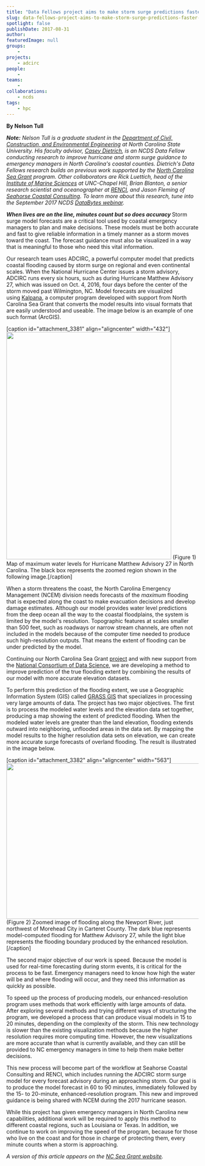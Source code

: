 ```yaml
---
title: "Data Fellows project aims to make storm surge predictions faster and more accurate"
slug: data-fellows-project-aims-to-make-storm-surge-predictions-faster-and-more-accurate
spotlight: false
publishDate: 2017-08-31
author: 
featuredImage: null
groups:
    - 
projects:
    - adcirc
people:
    - 
teams: 
    - 
collaborations:
    - ncds
tags:
    - hpc
---
```

<strong>By Nelson Tull</strong>

<strong><em>Note:</em></strong><em> Nelson Tull is a graduate student in the </em><a href="https://www.ccee.ncsu.edu/" target="_blank" rel="noopener"><em>Department of Civil, Construction, and Environmental Engineering</em></a><em> at North Carolina State University. His faculty advisor, </em><a href="https://ccht.ccee.ncsu.edu/" target="_blank" rel="noopener"><em>Casey Dietrich</em></a><em>, is an NCDS Data Fellow conducting research to improve hurricane and storm surge guidance to emergency managers in North Carolina's coastal counties. Dietrich's Data Fellows research builds on previous work supported by the </em><a href="https://ncseagrant.ncsu.edu/" target="_blank" rel="noopener"><em>North Carolina Sea Grant</em></a><em> program. Other collaborators are Rick Luettich, head of the </em><a href="http://ims.unc.edu/" target="_blank" rel="noopener"><em>Institute of Marine Sciences</em></a><em> at UNC-Chapel Hill, Brian Blanton, a senior research scientist and oceanographer at </em><a href="https://www.renci.org/" target="_blank" rel="noopener"><em>RENCI</em></a><em>, and Jason Fleming of </em><a href="https://www.seahorsecoastal.com/"><em>Seahorse Coastal Consulting</em></a><em>. To learn more about this research, tune into the September 2017 NCDS </em><a href="http://datascienceconsortium.org/databytes-webinars/" target="_blank" rel="noopener"><em>DataBytes webinar</em></a><em>.</em>

<strong><em>When lives are on the line, minutes count but so does accuracy
</em></strong>Storm surge model forecasts are a critical tool used by coastal emergency managers to plan and make decisions. These models must be both accurate and fast to give reliable information in a timely manner as a storm moves toward the coast. The forecast guidance must also be visualized in a way that is meaningful to those who need this vital information.

Our research team uses ADCIRC, a powerful computer model that predicts coastal flooding caused by storm surge on regional and even continental scales. When the National Hurricane Center issues a storm advisory, ADCIRC runs every six hours, such as during Hurricane Matthew Advisory 27, which was issued on Oct. 4, 2016, four days before the center of the storm moved past Wilmington, NC. Model forecasts are visualized using <a href="https://ccht.ccee.ncsu.edu/kalpana/" target="_blank" rel="noopener">Kalpana</a>, a computer program developed with support from North Carolina Sea Grant that converts the model results into visual formats that are easily understood and useable. The image below is an example of one such format (ArcGIS).

[caption id="attachment_3381" align="aligncenter" width="432"]<a href="http://datascienceconsortium.org/wp-content/uploads/2017/08/BlogPost_Image1.png"><img class="wp-image-3381 size-full" src="http://datascienceconsortium.org/wp-content/uploads/2017/08/BlogPost_Image1.png" alt="" width="432" height="596" /></a> (Figure 1) Map of maximum water levels for Hurricane Matthew Advisory 27 in North Carolina. The black box represents the zoomed region shown in the following image.[/caption]

When a storm threatens the coast, the North Carolina Emergency Management (NCEM) division needs forecasts of the <em>maximum</em> flooding that is expected along the coast to make evacuation decisions and develop damage estimates. Although our model provides water level predictions from the deep ocean all the way to the coastal floodplains, the system is limited by the model's resolution. Topographic features at scales smaller than 500 feet, such as roadways or narrow stream channels, are often not included in the models because of the computer time needed to produce such high-resolution outputs. That means the extent of flooding can be under predicted by the model.

Continuing our North Carolina Sea Grant <a href="https://ncseagrant.ncsu.edu/currents/2014/10/picture-this-developing-storm-surge-visualization/" target="_blank" rel="noopener">project</a> and with new support from the <a href="http://data2discovery.org/" target="_blank" rel="noopener">National Consortium of Data Science</a>, we are developing a method to improve prediction of the true flooding extent by combining the results of our model with more accurate elevation datasets.

To perform this prediction of the flooding extent, we use a Geographic Information System (GIS) called <a href="https://grass.osgeo.org/" target="_blank" rel="noopener">GRASS GIS</a> that specializes in processing very large amounts of data. The project has two major objectives. The first is to process the modeled water levels and the elevation data set together, producing a map showing the extent of predicted flooding. When the modeled water levels are greater than the land elevation, flooding extends outward into neighboring, unflooded areas in the data set. By mapping the model results to the higher resolution data sets on elevation, we can create more accurate surge forecasts of overland flooding. The result is illustrated in the image below.

[caption id="attachment_3382" align="aligncenter" width="563"]<a href="http://datascienceconsortium.org/wp-content/uploads/2017/08/BlogPost_Image2.png"><img class=" wp-image-3382" src="http://datascienceconsortium.org/wp-content/uploads/2017/08/BlogPost_Image2.png" alt="" width="563" height="408" /></a> (Figure 2) Zoomed image of flooding along the Newport River, just northwest of Morehead City in Carteret County. The dark blue represents model-computed flooding for Matthew Advisory 27, while the light blue represents the flooding boundary produced by the enhanced resolution.[/caption]

The second major objective of our work is speed. Because the model is used for real-time forecasting during storm events, it is critical for the process to be fast. Emergency managers need to know how high the water will be and where flooding will occur, and they need this information as quickly as possible.

To speed up the process of producing models, our enhanced-resolution program uses methods that work efficiently with large amounts of data. After exploring several methods and trying different ways of structuring the program, we developed a process that can produce visual models in 15 to 20 minutes, depending on the complexity of the storm. This new technology is slower than the existing visualization methods because the higher resolution requires more computing time. However, the new visualizations are more accurate than what is currently available, and they can still be provided to NC emergency managers in time to help them make better decisions.

This new process will become part of the workflow at Seahorse Coastal Consulting and RENCI, which includes running the ADCIRC storm surge model for every forecast advisory during an approaching storm. Our goal is to produce the model forecast in 60 to 90 minutes, immediately followed by the 15- to 20-minute, enhanced-resolution program. This new and improved guidance is being shared with NCEM during the 2017 hurricane season.

While this project has given emergency managers in North Carolina new capabilities, additional work will be required to apply this method to different coastal regions, such as Louisiana or Texas. In addition, we continue to work on improving the speed of the program, because for those who live on the coast and for those in charge of protecting them, every minute counts when a storm is approaching.

<em>A version of this article appears on the </em><a href="https://ncseagrant.ncsu.edu/currents/2017/08/fast-accurate-forecasts-of-coastal-flooding/" target="_blank" rel="noopener"><em>NC Sea Grant website</em></a><em>. </em>
